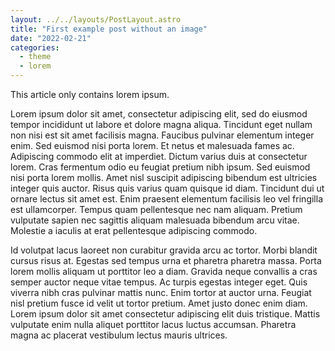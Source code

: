 ```yaml
---
layout: ../../layouts/PostLayout.astro
title: "First example post without an image"
date: "2022-02-21"
categories:
  - theme
  - lorem
---
```


This article only contains lorem ipsum.

Lorem ipsum dolor sit amet, consectetur adipiscing elit, sed do eiusmod tempor incididunt ut labore et dolore magna aliqua. Tincidunt eget nullam non nisi est sit amet facilisis magna. Faucibus pulvinar elementum integer enim. Sed euismod nisi porta lorem. Et netus et malesuada fames ac. Adipiscing commodo elit at imperdiet. Dictum varius duis at consectetur lorem. Cras fermentum odio eu feugiat pretium nibh ipsum. Sed euismod nisi porta lorem mollis. Amet nisl suscipit adipiscing bibendum est ultricies integer quis auctor. Risus quis varius quam quisque id diam. Tincidunt dui ut ornare lectus sit amet est. Enim praesent elementum facilisis leo vel fringilla est ullamcorper. Tempus quam pellentesque nec nam aliquam. Pretium vulputate sapien nec sagittis aliquam malesuada bibendum arcu vitae. Molestie a iaculis at erat pellentesque adipiscing commodo.

Id volutpat lacus laoreet non curabitur gravida arcu ac tortor. Morbi blandit cursus risus at. Egestas sed tempus urna et pharetra pharetra massa. Porta lorem mollis aliquam ut porttitor leo a diam. Gravida neque convallis a cras semper auctor neque vitae tempus. Ac turpis egestas integer eget. Quis viverra nibh cras pulvinar mattis nunc. Enim tortor at auctor urna. Feugiat nisl pretium fusce id velit ut tortor pretium. Amet justo donec enim diam. Lorem ipsum dolor sit amet consectetur adipiscing elit duis tristique. Mattis vulputate enim nulla aliquet porttitor lacus luctus accumsan. Pharetra magna ac placerat vestibulum lectus mauris ultrices.
